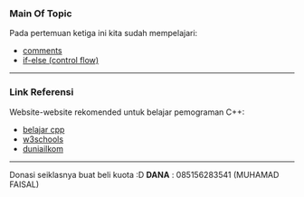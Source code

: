 ### Main Of Topic

Pada pertemuan ketiga ini kita sudah mempelajari:
- [comments][cm]
- [if-else (control flow)][cf]

<hr>

### Link Referensi

Website-website rekomended untuk belajar pemograman C++:
- [belajar cpp][bcpp]
- [w3schools][w3]
- [duniailkom][di]

<hr>

 Donasi seiklasnya buat beli kuota :D
 <b>DANA</b> : 085156283541 (MUHAMAD FAISAL)

[cm]: <https://www.programiz.com/cpp-programming/comments>
[cf]: <https://www.programiz.com/cpp-programming/if-else>

[bcpp]: <https://www.belajarcpp.com/>
[w3]: <https://www.w3schools.com/CPP/default.asp>
[di]: <https://www.duniailkom.com/tutorial-belajar-bahasa-pemrograman-c-plus-plus-untuk-pemula/>
